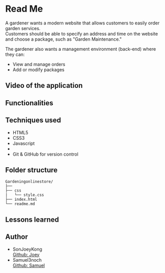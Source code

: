 # Read Me
A gardener wants a modern website that allows customers to easily order garden services. <br>
Customers should be able to specify an address and time on the website and choose a package, such as "Garden Maintenance."

The gardener also wants a management environment (back-end) where they can:

- View and manage orders
- Add or modify packages

## Video of the application

## Functionalities

## Techniques used
- HTML5
- CSS3
- Javascript
- 
- Git & GitHub for version control


## Folder structure
```plaintext
Gardeningonlinestore/
├──
├── css
|   └── style.css
├── index.html
└── readme.md
```

## Lessons learned

## Author

- SonJoeyKong <br>
[Github: Joey](https://github.com/SonJoeyKong)
- Samuel3noch <br> 
[Github: Samuel](https://github.com/Samuel3noch)
